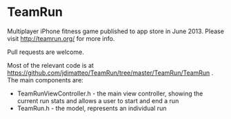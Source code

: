TeamRun
=======

Multiplayer iPhone fitness game published to app store in June 2013.  Please visit http://teamrun.org/ for more info.

Pull requests are welcome.

Most of the relevant code is at https://github.com/jdimatteo/TeamRun/tree/master/TeamRun/TeamRun .  The main components are:

- TeamRunViewController.h - the main view controller, showing the current run stats and allows a user to start and end a run
- TeamRun.h - the model, represents an individual run
